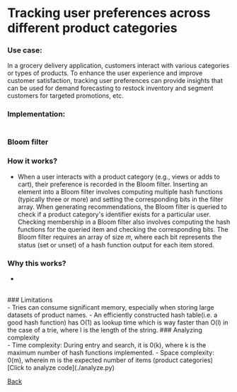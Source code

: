 # Tracking user preferences across different product categories
### Use case: ###
In a grocery delivery application, customers interact with various categories or types of products. To enhance the user experience and improve customer satisfaction, tracking user preferences can provide insights that can be used for demand forecasting to restock inventory and segment customers for targeted promotions, etc. <br>
### Implementation: <br><br>
### Bloom filter <br>
  ### How it works? 
  - When a user interacts with a product category (e.g., views or adds to cart), their preference is recorded in the Bloom filter. Inserting an element into a Bloom filter involves computing multiple hash functions (typically three or more) and setting the corresponding bits in the filter array. 
When generating recommendations, the Bloom filter is queried to check if a product category's identifier exists for a particular user. Checking membership in a Bloom filter also involves computing the hash functions for the queried item and checking the corresponding bits. 
The Bloom filter requires an array of size 𝑚, where each bit represents the status (set or unset) of a hash function output for each item stored.<br>

  ### Why this works? <br>
  - 
  <br>
  ### Limitations <br>
  - Tries can consume significant memory, especially when storing large datasets of product names.
  - An efficiently constructed hash table(i.e. a good hash function) has O(1) as lookup time which is way faster than O(l) in the case of a trie, where l is the length of the string.
  ### Analyzing complexity <br>
  - Time complexity: During entry and search, it is 0(k), where k is the maximum number of hash functions implemented.
  - Space complexity: 0(m), wherein m is the expected number of items (product categories)
  <br>
  [Click to analyze code](./analyze.py)
  



[Back](README.md#applying-dsa-to-achieve-key-functionalities)

